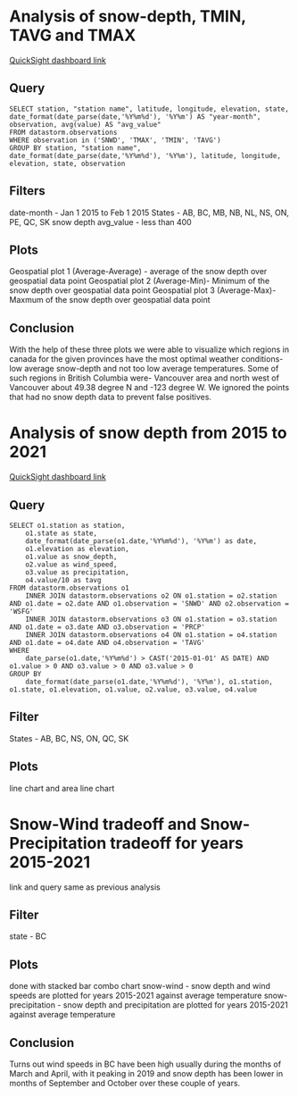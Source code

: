 # Analysis of snow-depth, TMIN, TAVG and TMAX
[QuickSight dashboard link](https://us-west-2.quicksight.aws.amazon.com/sn/analyses/a0715ac9-d30c-4b94-a057-90bf097a6b28)

## Query
```
SELECT station, "station name", latitude, longitude, elevation, state, date_format(date_parse(date,'%Y%m%d'), '%Y%m') AS "year-month", observation, avg(value) AS "avg_value"
FROM datastorm.observations
WHERE observation in ('SNWD', 'TMAX', 'TMIN', 'TAVG') 
GROUP BY station, "station name", date_format(date_parse(date,'%Y%m%d'), '%Y%m'), latitude, longitude, elevation, state, observation

```

## Filters
date-month - Jan 1 2015 to Feb 1 2015
States - AB, BC, MB, NB, NL, NS, ON, PE, QC, SK
snow depth avg_value - less than 400

## Plots
Geospatial plot 1 (Average-Average) - average of the snow depth over geospatial data point
Geospatial plot 2 (Average-Min)- Minimum of the snow depth over geospatial data point
Geospatial plot 3 (Average-Max)- Maxmum of the snow depth over geospatial data point

## Conclusion
With the help of these three plots we were able to visualize which regions in canada for the given provinces have the most optimal weather conditions- low average snow-depth and not too low average temperatures. Some of such regions in British Columbia were- Vancouver area and north west of Vancouver about 49.38 degree N and -123 degree W. We ignored the points that had no snow depth data to prevent false positives. 

# Analysis of snow depth from 2015 to 2021
[QuickSight dashboard link](https://us-west-2.quicksight.aws.amazon.com/sn/analyses/48432726-e0bf-4a2d-95b5-a5e0801ebbe6)

## Query
```
SELECT o1.station as station,
    o1.state as state,
    date_format(date_parse(o1.date,'%Y%m%d'), '%Y%m') as date,
    o1.elevation as elevation,
    o1.value as snow_depth,
    o2.value as wind_speed,
    o3.value as precipitation,
    o4.value/10 as tavg
FROM datastorm.observations o1
    INNER JOIN datastorm.observations o2 ON o1.station = o2.station AND o1.date = o2.date AND o1.observation = 'SNWD' AND o2.observation = 'WSFG' 
    INNER JOIN datastorm.observations o3 ON o1.station = o3.station AND o1.date = o3.date AND o3.observation = 'PRCP'
    INNER JOIN datastorm.observations o4 ON o1.station = o4.station AND o1.date = o4.date AND o4.observation = 'TAVG'
WHERE    
    date_parse(o1.date,'%Y%m%d') > CAST('2015-01-01' AS DATE) AND o1.value > 0 AND o3.value > 0 AND o3.value > 0
GROUP BY 
    date_format(date_parse(o1.date,'%Y%m%d'), '%Y%m'), o1.station, o1.state, o1.elevation, o1.value, o2.value, o3.value, o4.value

```

## Filter
States - AB, BC, NS, ON, QC, SK

## Plots
line chart and area line chart

# Snow-Wind tradeoff and Snow-Precipitation tradeoff for years 2015-2021
link and query same as previous analysis

## Filter
state - BC

## Plots
done with stacked bar combo chart
snow-wind - snow depth and wind speeds are plotted for years 2015-2021 against average temperature
snow-precipitation - snow depth and precipitation are plotted for years 2015-2021 against average temperature

## Conclusion
Turns out wind speeds in BC have been high usually during the months of March and April, with it peaking in 2019 and snow depth has been lower in months of September and October over these couple of years.
